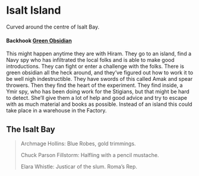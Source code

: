 # Isalt Island

Curved around the centre of Isalt Bay.

#### Backhook [Green Obsidian](/i/green_obsidian)

This might happen anytime they are with Hiram. They go to an island, find a Navy spy who has infiltrated the local folks and is able to make good introductions. They can fight or enter a challenge with the folks. There is green obsidian all the heck around, and they’ve figured out how to work it to be well nigh indestructible. They have swords of this called Amak and spear throwers. Then they find the heart of the experiment. They find inside, a Ymir spy, who has been doing work for the Stigians, but that might be hard to detect. She’ll give them a lot of help and good advice and try to escape with as much material and books as possible. Instead of an island this could take place in a warehouse in the Factory. 

## The Isalt Bay


> Archmage Hollins: Blue Robes, gold trimmings.
>
> Chuck Parson Fillstorm: Halfling with a pencil mustache.
>
> Elara Whistle: Justicar of the slum. Roma’s Rep.
